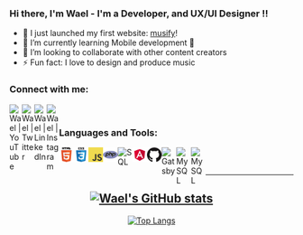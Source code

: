 ### Hi there, I'm Wael - I'm a Developer, and UX/UI Designer !!

- 🔭 I just launched my first website: [musify][musifyweb]!
- 🌱 I’m currently learning Mobile development 📱
- 👯 I’m looking to collaborate with other content creators
- ⚡ Fun fact: I love to design and produce music

### Connect with me:

[<img align="left" alt="Wael | YouTube" width="22px" src="https://cdn.jsdelivr.net/npm/simple-icons@v3/icons/youtube.svg" />][youtube]
[<img align="left" alt="Wael | Twitter" width="22px" src="https://cdn.jsdelivr.net/npm/simple-icons@v3/icons/twitter.svg" />][twitter]
[<img align="left" alt="Wael | LinkedIn" width="22px" src="https://cdn.jsdelivr.net/npm/simple-icons@v3/icons/linkedin.svg" />][linkedin]
[<img align="left" alt="Wael | Instagram" width="22px" src="https://cdn.jsdelivr.net/npm/simple-icons@v3/icons/instagram.svg" />][instagram]

<br />

### Languages and Tools:

[<img align="left" alt="HTML5" width="26px" src="https://raw.githubusercontent.com/github/explore/80688e429a7d4ef2fca1e82350fe8e3517d3494d/topics/html/html.png" />][webdevplaylist]
[<img align="left" alt="CSS3" width="26px" src="https://raw.githubusercontent.com/github/explore/80688e429a7d4ef2fca1e82350fe8e3517d3494d/topics/css/css.png" />][webdevplaylist]
[<img align="left" alt="JavaScript" width="26px" src="https://raw.githubusercontent.com/github/explore/80688e429a7d4ef2fca1e82350fe8e3517d3494d/topics/javascript/javascript.png" />][webdevplaylist]
[<img align="left" alt="Sass" width="26px" src="https://raw.githubusercontent.com/github/explore/80688e429a7d4ef2fca1e82350fe8e3517d3494d/topics/php/php.png" />][webdevplaylist]
[<img align="left" alt="SQL" width="26px" src="https://png2.cleanpng.com/sh/0df8e08a159fe5f562755dc91c896143/L0KzQYm3VMA0N5hxiZH0aYP2gLBuTf1wdph0fNQ2bnBndX7xk71veJ4yhAJubj32f8b5gBUudZDpfd42YX7qhb3okvp0NZ1qedg2NXHmRIXrWfVnOJRofKc3MkS2RYSAUMIyPWM3UKM9M0a5SYm9U75xdpg=/kisspng-mongodb-node-js-npm-open-source-model-angularjs-leaf-5ac44d9ef0ccd5.2435370215228143669863.png" />][webdevplaylist]
[<img align="left" alt="React" width="26px" src="https://raw.githubusercontent.com/github/explore/80688e429a7d4ef2fca1e82350fe8e3517d3494d/topics/angular/angular.png" />][webdevplaylist]
[<img align="left" alt="GitHub" width="26px" src="https://raw.githubusercontent.com/github/explore/78df643247d429f6cc873026c0622819ad797942/topics/github/github.png" />][webdevplaylist]
[<img align="left" alt="Gatsby" width="26px" src="https://upload.wikimedia.org/wikipedia/commons/f/fb/Adobe_Illustrator_CC_icon.svg" />][webdevplaylist]
[<img align="left" alt="MySQL" width="26px" src="https://upload.wikimedia.org/wikipedia/commons/c/c2/Adobe_XD_CC_icon.svg" />][webdevplaylist]
[<img align="left" alt="MySQL" width="26px" src="https://upload.wikimedia.org/wikipedia/commons/b/b6/Adobe_Photoshop_Lightroom_CC_logo.svg" />][webdevplaylist]
<br />
<br />

---
<div align="center">

## [![Wael's GitHub stats](https://github-readme-stats.vercel.app/api?username=WaelGhazel&theme=dracula&hide=prs,issues,contribs)](https://github.com/WaelGhazel/WaelGhazel)

[![Top Langs](https://github-readme-stats.vercel.app/api/top-langs/?username=WaelGhazel&layout=compact&theme=dracula)](https://github.com/WaelGhazel/WaelGhazel)

</div>

[musifyweb]: http://www.mu-sify.tech
[youtube]:https://www.youtube.com/WaelWG
[twitter]:https://twitter.com/WGWAELWG
[linkedin]:https://www.linkedin.com/in/wael-ghazel/
[instagram]:https://www.instagram.com/wael_ghazel/
[webdevplaylist]:https://github.com/WaelGhazel
